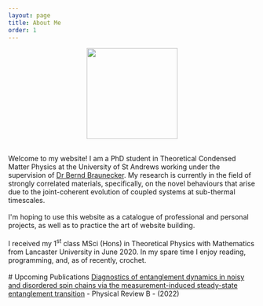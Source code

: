 ```yaml
---
layout: page
title: About Me
order: 1
---
```


<style>
.aligncenter {
    text-align: center;
}
</style>

<p class="aligncenter">
	<img src="{{site.baseurl}}/assets/images/MyMugCircle.png" height="185px" >
</p>
<br>
Welcome to my website! I am a PhD student in Theoretical Condensed Matter Physics at the University of St Andrews working under the 
supervision of <a href="https://www.st-andrews.ac.uk/~bhb/">Dr Bernd Braunecker</a>. My research is currently in the field of strongly correlated materials, specifically, on the novel behaviours that arise due to the joint-coherent evolution of coupled systems at sub-thermal timescales.
<br>
<br>
I'm hoping to use this website as a catalogue of professional and personal projects, as well as to practice the art of website building.
<br>
<br>
I received my 1<sup>st</sup> class MSci (Hons) in Theoretical Physics with Mathematics from Lancaster University in June 2020. In my spare time I enjoy reading, programming, and, as of recently, crochet.
<br>
<br>
# Upcoming Publications
<a href="https://journals.aps.org/prb/accepted/5c07aOa4T4b16f4dd9e32b3018616c9bc0ebe8ba0">Diagnostics of entanglement dynamics in noisy and disordered spin chains via the measurement-induced steady-state entanglement transition</a> - Physical Review B - (2022)
